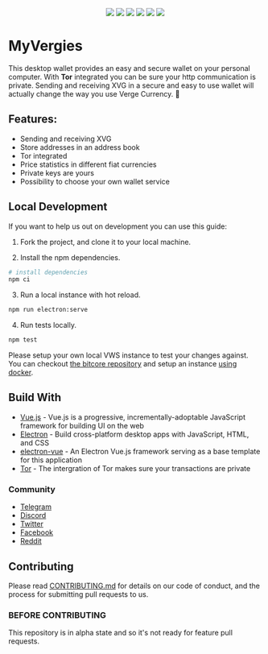 <p align="center">
  <a href="https://github.com/vergecurrency/MyVergies/actions" target="_blank"><img src="https://github.com/vergecurrency/MyVergies/workflows/CICD/badge.svg"></a>
  <img src="https://img.shields.io/badge/status-alpha-red.svg">
  <img src="https://img.shields.io/badge/macOS-^10.14-blue.svg">
  <img src="https://img.shields.io/badge/Windows-^10-lightblue.svg">
  <img src="https://img.shields.io/badge/Ubuntu-^18.04-orange.svg">
  <img src="https://img.shields.io/badge/license-MIT-blue.svg">
</p>

#  MyVergies

This desktop wallet provides an easy and secure wallet on your personal computer. With **Tor** integrated you can be sure your http communication is private. Sending and receiving XVG in a secure and easy to use wallet will actually change the way you use Verge Currency. 💪

## Features:

* Sending and receiving XVG
* Store addresses in an address book
* Tor integrated
* Price statistics in different fiat currencies
* Private keys are yours
* Possibility to choose your own wallet service

## Local Development

If you want to help us out on development you can use this guide:

1. Fork the project, and clone it to your local machine.

2. Install the npm dependencies.
``` bash
# install dependencies
npm ci
```

3. Run a local instance with hot reload.
```bash
npm run electron:serve
```

4. Run tests locally.
```bash
npm test
```

Please setup your own local VWS instance to test your changes against. You can checkout [the bitcore repository](https://github.com/vergecurrency/bitcore) and setup an instance [using docker](https://github.com/vergecurrency/bitcore/blob/master/Docker.md).

## Build With

* [Vue.js](https://github.com/vuejs/vue) - Vue.js is a progressive, incrementally-adoptable JavaScript framework for building UI on the web
* [Electron](https://github.com/github/electron) - Build cross-platform desktop apps with JavaScript, HTML, and CSS
* [electron-vue](https://github.com/SimulatedGREG/electron-vue) - An Electron Vue.js framework serving as a base template for this application
* [Tor](https://www.torproject.org) - The intergration of Tor makes sure your transactions are private

### Community

* [Telegram](https://t.me/VERGExvg)
* [Discord](https://discord.gg/vergecurrency)
* [Twitter](https://www.twitter.com/vergecurrency)
* [Facebook](https://www.facebook.com/VERGEcurrency/)
* [Reddit](https://www.reddit.com/r/vergecurrency/)

## Contributing

Please read [CONTRIBUTING.md](CONTRIBUTING.md) for details on our code of conduct, and the process for submitting pull requests to us.

### BEFORE CONTRIBUTING

This repository is in alpha state and so it's not ready for feature pull requests.

